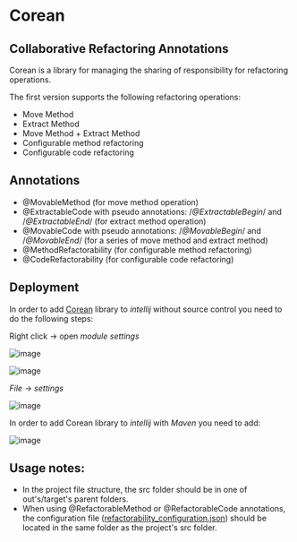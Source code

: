 # Corean
## Collaborative Refactoring Annotations

Corean is a library for managing the sharing of responsibility for  refactoring operations.

The first version supports the following refactoring operations:
- Move Method
- Extract Method
- Move Method + Extract Method
- Configurable method refactoring
- Configurable code refactoring

## Annotations

- @MovableMethod (for move method operation)
- @ExtractableCode with pseudo annotations: /*@ExtractableBegin*/ and /*@ExtractableEnd*/ (for extract method operation)
- @MovableCode with pseudo annotations: /*@MovableBegin*/ and /*@MovableEnd*/ (for a series of move method and extract method)
- @MethodRefactorability (for configurable method refactoring)
- @CodeRefactorability (for configurable code refactoring)

## Deployment
In order to add [Corean] library to _intellij_ without source control you need to do the following steps:

Right click -> open _module settings_
 
![image](https://user-images.githubusercontent.com/107777285/183267037-20fcc8e2-60b2-4e54-9c3a-77bd3d8a392d.png)

![image](https://user-images.githubusercontent.com/107777285/183267098-f82c9636-fb9d-4e7b-b4a9-911a67c9be29.png)

_File_ -> _settings_

![image](https://user-images.githubusercontent.com/107777285/183267164-dc7a8fc2-ebb8-4658-ae70-9db0a7510b40.png)

In order to add Corean library to _intellij_ with _Maven_ you need to add:

![image](https://user-images.githubusercontent.com/107777285/183267333-85b22991-1761-4031-bc31-1f86a0aa2118.png)

## Usage notes:
-	In the project file structure, the src folder should be in one of out's/target's parent folders.
-	When using @RefactorableMethod or @RefactorableCode annotations, the configuration file ([refactorability_configuration.json]) should be located in the same folder as the project's src folder.

[Corean]: <https://github.com/refactorability/Collaborative-Refactoring-Annotations/blob/main/collaborative-refactoring-annotations-0.0.1.jar> 
[refactorability_configuration.json]: <https://github.com/refactorability/Collaborative-Refactoring-Annotations> 
